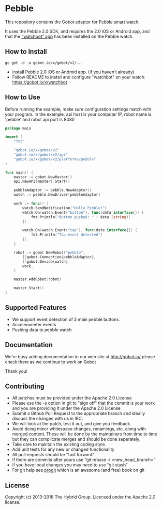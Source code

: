 # Pebble

This repository contains the Gobot adaptor for [Pebble smart watch](http://getpebble.com/).

It uses the Pebble 2.0 SDK, and requires the 2.0 iOS or Android app, and that the ["watchbot" app](https://gobot.io/x/watchbot) has been installed on the Pebble watch.

## How to Install

```
go get -d -u gobot.io/x/gobot/v2/...
```

* Install Pebble 2.0 iOS or Android app. (If you haven't already)
* Follow README to install and configure "watchbot" on your watch: https://gobot.io/x/watchbot

## How to Use

Before running the example, make sure configuration settings match with your program. In the example, api host is your computer IP, robot name is 'pebble' and robot api port is 8080

```go
package main

import (
	"fmt"

	"gobot.io/x/gobot/v2"
	"gobot.io/x/gobot/v2/api"
	"gobot.io/x/gobot/v2/platforms/pebble"
)

func main() {
	master := gobot.NewMaster()
	api.NewAPI(master).Start()

	pebbleAdaptor := pebble.NewAdaptor()
	watch := pebble.NewDriver(pebbleAdaptor)

	work := func() {
		watch.SendNotification("Hello Pebble!")
		watch.On(watch.Event("button"), func(data interface{}) {
			fmt.Println("Button pushed: " + data.(string))
		})

		watch.On(watch.Event("tap"), func(data interface{}) {
			fmt.Println("Tap event detected")
		})
	}

	robot := gobot.NewRobot("pebble",
		[]gobot.Connection{pebbleAdaptor},
		[]gobot.Device{watch},
		work,
	)

	master.AddRobot(robot)

	master.Start()
}

```

## Supported Features

* We support event detection of 3 main pebble buttons.
* Accelerometer events
* Pushing data to pebble watch

## Documentation

We're busy adding documentation to our web site at http://gobot.io/ please check there as we continue to work on Gobot

Thank you!

## Contributing

* All patches must be provided under the Apache 2.0 License
* Please use the -s option in git to "sign off" that the commit is your work and you are providing it under the Apache 2.0 License
* Submit a Github Pull Request to the appropriate branch and ideally discuss the changes with us in IRC.
* We will look at the patch, test it out, and give you feedback.
* Avoid doing minor whitespace changes, renamings, etc. along with merged content. These will be done by the maintainers from time to time but they can complicate merges and should be done seperately.
* Take care to maintain the existing coding style.
* Add unit tests for any new or changed functionality
* All pull requests should be "fast forward"
* If there are commits after yours use “git rebase -i <new_head_branch>”
* If you have local changes you may need to use “git stash”
* For git help see [progit](http://git-scm.com/book) which is an awesome (and free) book on git

## License

Copyright (c) 2013-2018 The Hybrid Group. Licensed under the Apache 2.0 license.
